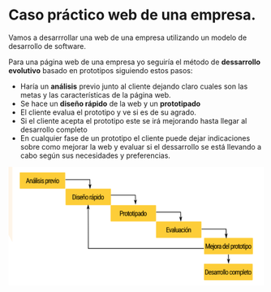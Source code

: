 # Caso práctico web de una empresa. 
Vamos a desarrrollar una web de una empresa utilizando un modelo de desarrollo de software. 

Para una página web de una empresa yo seguiría el método de **dessarrollo evolutivo** basado en prototipos siguiendo estos pasos: 

+ Haría un **análisis** previo junto al cliente dejando claro cuales son las metas y las características de la página web.
+ Se hace un **diseño rápido** de la web y un **prototipado**
+ El cliente evalua el prototipo y ve si es de su agrado. 
+ Si el cliente acepta el prototipo este se irá mejorando hasta llegar al desarrollo completo 
+ En cualquier fase de un prototipo el cliente puede dejar indicaciones sobre como mejorar la web y evaluar si el dessarrollo se está llevando a cabo según sus necesidades y preferencias. 

![Esquema Desarrollo mediante prototipos](/images/esquemaPrototipos.png)